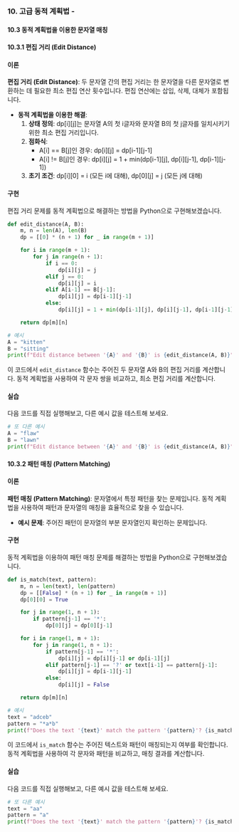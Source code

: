 ### 10. 고급 동적 계획법 -

#### 10.3 동적 계획법을 이용한 문자열 매칭

#### 10.3.1 편집 거리 (Edit Distance)

#### 이론
**편집 거리 (Edit Distance)**: 두 문자열 간의 편집 거리는 한 문자열을 다른 문자열로 변환하는 데 필요한 최소 편집 연산 횟수입니다. 편집 연산에는 삽입, 삭제, 대체가 포함됩니다.
- **동적 계획법을 이용한 해결**:
  1. **상태 정의**: dp[i][j]는 문자열 A의 첫 i글자와 문자열 B의 첫 j글자를 일치시키기 위한 최소 편집 거리입니다.
  2. **점화식**:
     - A[i] == B[j]인 경우: dp[i][j] = dp[i-1][j-1]
     - A[i] != B[j]인 경우: dp[i][j] = 1 + min(dp[i-1][j], dp[i][j-1], dp[i-1][j-1])
  3. **초기 조건**: dp[i][0] = i (모든 i에 대해), dp[0][j] = j (모든 j에 대해)

#### 구현
편집 거리 문제를 동적 계획법으로 해결하는 방법을 Python으로 구현해보겠습니다.

```python
def edit_distance(A, B):
    m, n = len(A), len(B)
    dp = [[0] * (n + 1) for _ in range(m + 1)]

    for i in range(m + 1):
        for j in range(n + 1):
            if i == 0:
                dp[i][j] = j
            elif j == 0:
                dp[i][j] = i
            elif A[i-1] == B[j-1]:
                dp[i][j] = dp[i-1][j-1]
            else:
                dp[i][j] = 1 + min(dp[i-1][j], dp[i][j-1], dp[i-1][j-1])

    return dp[m][n]

# 예시
A = "kitten"
B = "sitting"
print(f"Edit distance between '{A}' and '{B}' is {edit_distance(A, B)}")  # Expected output: 3
```

이 코드에서 `edit_distance` 함수는 주어진 두 문자열 A와 B의 편집 거리를 계산합니다. 동적 계획법을 사용하여 각 문자 쌍을 비교하고, 최소 편집 거리를 계산합니다.

#### 실습
다음 코드를 직접 실행해보고, 다른 예시 값을 테스트해 보세요.

```python
# 또 다른 예시
A = "flaw"
B = "lawn"
print(f"Edit distance between '{A}' and '{B}' is {edit_distance(A, B)}")  # Expected output: 2
```

#### 10.3.2 패턴 매칭 (Pattern Matching)

#### 이론
**패턴 매칭 (Pattern Matching)**: 문자열에서 특정 패턴을 찾는 문제입니다. 동적 계획법을 사용하여 패턴과 문자열의 매칭을 효율적으로 찾을 수 있습니다.
- **예시 문제**: 주어진 패턴이 문자열의 부분 문자열인지 확인하는 문제입니다.

#### 구현
동적 계획법을 이용하여 패턴 매칭 문제를 해결하는 방법을 Python으로 구현해보겠습니다.

```python
def is_match(text, pattern):
    m, n = len(text), len(pattern)
    dp = [[False] * (n + 1) for _ in range(m + 1)]
    dp[0][0] = True

    for j in range(1, n + 1):
        if pattern[j-1] == '*':
            dp[0][j] = dp[0][j-1]

    for i in range(1, m + 1):
        for j in range(1, n + 1):
            if pattern[j-1] == '*':
                dp[i][j] = dp[i][j-1] or dp[i-1][j]
            elif pattern[j-1] == '?' or text[i-1] == pattern[j-1]:
                dp[i][j] = dp[i-1][j-1]
            else:
                dp[i][j] = False

    return dp[m][n]

# 예시
text = "adceb"
pattern = "*a*b"
print(f"Does the text '{text}' match the pattern '{pattern}'? {is_match(text, pattern)}")  # Expected output: True
```

이 코드에서 `is_match` 함수는 주어진 텍스트와 패턴이 매칭되는지 여부를 확인합니다. 동적 계획법을 사용하여 각 문자와 패턴을 비교하고, 매칭 결과를 계산합니다.

#### 실습
다음 코드를 직접 실행해보고, 다른 예시 값을 테스트해 보세요.

```python
# 또 다른 예시
text = "aa"
pattern = "a"
print(f"Does the text '{text}' match the pattern '{pattern}'? {is_match(text, pattern)}")  # Expected output: False
```
